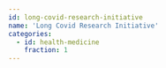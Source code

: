 ```yaml
---
id: long-covid-research-initiative
name: 'Long Covid Research Initiative'
categories:
  - id: health-medicine
    fraction: 1
---
```

